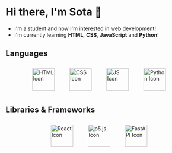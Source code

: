 # Hi there, I'm Sota 👋
- I'm a student and now I'm interested in web development!  
- I'm currently learning **HTML**, **CSS**, **JavaScript** and **Python**!  

## Languages
<div style="display: flex; justify-content: center; gap: 20px;">
  <!-- HTML Icon -->
  <img src="https://cdn.jsdelivr.net/gh/devicons/devicon@latest/icons/html5/html5-original.svg" alt="HTML Icon" style="width: 60px; height: 60px; margin: 10px" />
  <!-- CSS Icon -->
  <img src="https://cdn.jsdelivr.net/gh/devicons/devicon@latest/icons/css3/css3-original.svg" alt="CSS Icon" style="width: 60px; height: 60px; margin: 10px" />
  <!-- JS Icon -->
  <img src="https://cdn.jsdelivr.net/gh/devicons/devicon@latest/icons/javascript/javascript-original.svg" alt="JS Icon" style="width: 60px; height: 60px; margin: 10px" />
  <!-- Python Icon -->
  <img src="https://cdn.jsdelivr.net/gh/devicons/devicon@latest/icons/python/python-original.svg" alt="Python Icon" style="width: 60px; height: 60px; margin: 10px" />
</div>

## Libraries & Frameworks
<div style="display: flex; justify-content: center; gap: 20px;">
  <!-- React Icon -->
  <img src="https://cdn.jsdelivr.net/gh/devicons/devicon@latest/icons/react/react-original.svg" alt="React Icon" style="width: 60px; height: 60px; margin: 10px" />
  <!-- p5.js Icon -->
  <img src="https://cdn.jsdelivr.net/gh/devicons/devicon@latest/icons/p5js/p5js-original.svg" alt="p5.js Icon" style="width: 60px; height: 60px; margin: 10px" />
  <!-- FastAPI Icon -->
  <img src="https://cdn.jsdelivr.net/gh/devicons/devicon@latest/icons/fastapi/fastapi-original.svg" alt="FastAPI Icon" style="width: 60px; height: 60px; margin: 10px" />
</div>
